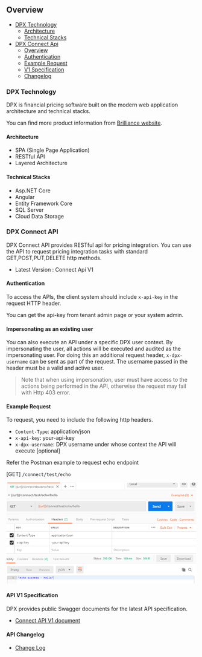 ## Overview
-  [DPX Technology](#dpx-general)
    -  [Architecture](#architecture)
    -  [Technical Stacks](#tech-stacks)
-  [DPX Connect Api](#connect-api)
    -  [Overview](#connect-api)
    -  [Authentication](#connect-api-auth)
    -  [Example Request](#connect-api-request)
    -  [V1 Specification](#connect-api-specification)
    -  [Changelog](#connect-api-changelog)

### <span id="dpx-general"></span>DPX Technology
DPX is financial pricing software built on the modern web application architecture and technical stacks.

You can find more product information from [Brilliance website](https://bxfin.com/).

#### <span id="architecture"> Architecture
- SPA (Single Page Application)
- RESTful API
- Layered Architecture

#### <span id="tech-stacks"> Technical Stacks
- Asp.NET Core
- Angular
- Entity Framework Core
- SQL Server
- Cloud Data Storage

### <span id="connect-api"></span>DPX Connect API
DPX Connect API provides RESTful api for pricing integration. You can use the API to request pricing integration tasks with standard GET,POST,PUT,DELETE http methods.

- Latest Version : Connect Api V1

#### <span id="auth"> Authentication
To access the APIs, the client system should include `x-api-key` in the request HTTP header.

You can get the api-key from tenant admin page or your system admin.

#### Impersonating as an existing user
You can also execute an API under a specific DPX user context. By impersonating the user, all actions will be executed and audited as the impersonating user. For doing this an additional request header, `x-dpx-username` can be sent as part of the request. The username passed in the header must be a valid and active user.

> Note that when using impersonation, user must have access to the actions being performed in the API, otherwise the request may fail with Http 403 error.

#### <span id="connect-api-request"> Example Request

To request, you need to include the following http headers.

- `Content-Type`: application/json
- `x-api-key`: your-api-key
- `x-dpx-username`: DPX username under whose context the API will execute [optional]

Refer the Postman example to request echo endpoint

[GET] `/connect/test/echo`

![alt text](images/Connect_APIs_1.PNG "API Key based request")

#### <span id="connect-api-specification"> API V1 Specification

DPX provides public Swagger documents for the latest API specification.

- <a href="https://dev.dpxpricing.com/swagger" target="_blank">Connect API V1 document</a>


#### <span id="connect-api-changelog"> API Changelog
- [Change Log](ApiChangeLog.md)